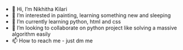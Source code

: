 - 👋 Hi, I’m Nikhitha Kilari
- 👀 I’m interested in painting, learning something new and sleeping
- 🌱 I’m currently learning python, html and css
- 💞️ I’m looking to collaborate on python project like solving a massive algorithm easily
- 📫 How to reach me - just dm me


